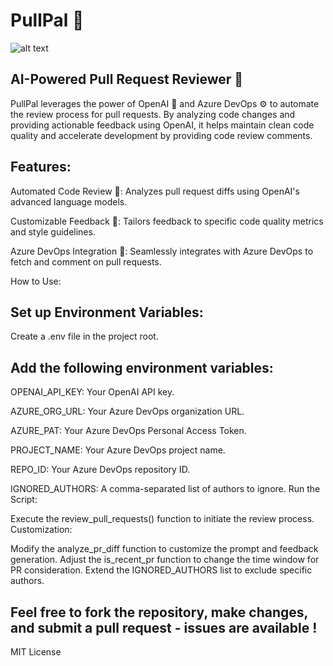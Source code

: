 

# PullPal 🤖
![alt text](https://ibb.co/L9tK0q2)
## AI-Powered Pull Request Reviewer 🚀

PullPal leverages the power of OpenAI 🧠 and Azure DevOps ⚙️ to automate the review process for pull requests. 
By analyzing code changes and providing actionable feedback using OpenAI, 
it helps maintain clean code quality and accelerate development by providing code review comments.

## Features:

Automated Code Review 🤖: Analyzes pull request diffs using OpenAI's advanced language models.

Customizable Feedback 📝: Tailors feedback to specific code quality metrics and style guidelines.

Azure DevOps Integration 🔗: Seamlessly integrates with Azure DevOps to fetch and comment on pull requests.

How to Use:

## Set up Environment Variables:

Create a .env file in the project root.
## Add the following environment variables:
OPENAI_API_KEY: Your OpenAI API key.

AZURE_ORG_URL: Your Azure DevOps organization URL.

AZURE_PAT: Your Azure DevOps Personal Access Token.

PROJECT_NAME: Your Azure DevOps project name.

REPO_ID: Your Azure DevOps repository ID.

IGNORED_AUTHORS: A comma-separated list of authors to ignore.
Run the Script:

Execute the review_pull_requests() function to initiate the review process.
Customization:

Modify the analyze_pr_diff function to customize the prompt and feedback generation.
Adjust the is_recent_pr function to change the time window for PR consideration.
Extend the IGNORED_AUTHORS list to exclude specific authors.




 ## Feel free to fork the repository, make changes, and submit a pull request - issues are available !

MIT License
